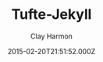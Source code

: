 ---
title: Tufte-Jekyll
github: https://github.com/clayh53/tufte-jekyll
demo: https://clayh53.github.io/tufte-jekyll/
author: Clay Harmon
ssg:
  - Jekyll
cms:
  - Markdown
date: 2015-02-20T21:51:52.000Z
description: >-
  Minimal Jekyll blog styled to resemble the look and layout of Edward Tufte's
  books
draft: true
publish_date: '2015-02-20T21:51:52Z'
update_date: '2022-11-06T22:26:31Z'
github_star: 561
github_fork: 195
---